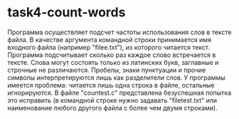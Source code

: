 # task4-count-words
Программа осуществляет подсчет частоты использования слов в тексте файла. В качестве аргумента командной строки принимается имя входного файла (например "filee.txt"), из которого читается текст. Программа подсчитывает сколько раз каждое слово встречается в тексте. Слова могут состоять только из латинских букв, заглавные и строчные не различаются. Пробелы, знаки пунктуации и прочие символы интерпретируются лишь как разделители слов.
У программы имеется проблема: читается лишь одна строка в файле, остальные игнорируются. В файле "countest.c" представлена безуспешная попытка это исправить (в командной строке нужно задавать "filetest.txt" или наименование любого другого файла с более чем двумя строками).
